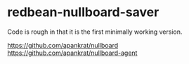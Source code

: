 # redbean-nullboard-saver

Code is rough in that it is the first minimally working version.


https://github.com/apankrat/nullboard
https://github.com/apankrat/nullboard-agent
